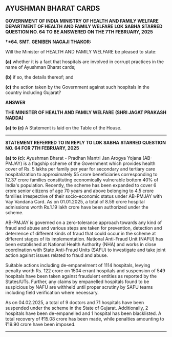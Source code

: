 ## AYUSHMAN BHARAT CARDS

**GOVERNMENT OF INDIA**
**MINISTRY OF HEALTH AND FAMILY WELFARE**
**DEPARTMENT OF HEALTH AND FAMILY WELFARE**
**LOK SABHA**
**STARRED QUESTION NO. 64**
**TO BE ANSWERED ON THE 7TH FEBRUARY, 2025**

**†\*64. SMT. GENIBEN NAGAJI THAKOR:**

Will the Minister of HEALTH AND FAMILY WELFARE be pleased to state:

**(a)** whether it is a fact that hospitals are involved in corrupt practices in the name of Ayushman Bharat cards;

**(b)** if so, the details thereof; and

**(c)** the action taken by the Government against such hospitals in the country including Gujarat?

**ANSWER**

**THE MINISTER OF HEALTH AND FAMILY WELFARE**
**(SHRI JAGAT PRAKASH NADDA)**

**(a) to (c)** A Statement is laid on the Table of the House.

---

**STATEMENT REFERRED TO IN REPLY TO LOK SABHA**
**STARRED QUESTION NO. 64 FOR 7TH FEBRUARY, 2025**

**(a) to (c):** Ayushman Bharat - Pradhan Mantri Jan Arogya Yojana (AB-PMJAY) is a flagship scheme of the Government which provides health cover of Rs. 5 lakhs per family per year for secondary and tertiary care hospitalization to approximately 55 crore beneficiaries corresponding to 12.37 crore families constituting economically vulnerable bottom 40% of India's population. Recently, the scheme has been expanded to cover 6 crore senior citizens of age 70 years and above belonging to 4.5 crore families irrespective of their socio-economic status under AB-PMJAY with Vay Vandana Card. As on 01.01.2025, a total of 8.59 crore hospital admissions worth Rs.1.19 lakh crore have been authorized under the scheme.

AB-PMJAY is governed on a zero-tolerance approach towards any kind of fraud and abuse and various steps are taken for prevention, detection and deterrence of different kinds of fraud that could occur in the scheme at different stages of its implementation. National Anti-Fraud Unit (NAFU) has been established at National Health Authority (NHA) and works in close coordination with State Anti-Fraud Units (SAFU) to investigate and take joint action against issues related to fraud and abuse.

Suitable actions including de-empanelment of 1114 hospitals, levying penalty worth Rs. 122 crore on 1504 errant hospitals and suspension of 549 hospitals have been taken against fraudulent entities as reported by the States/UTs. Further, any claims by empanelled hospitals found to be suspicious by NAFU are withheld until proper scrutiny by SAFU teams including field verification where necessary.

As on 04.02.2025, a total of 9 doctors and 71 hospitals have been suspended under the scheme in the State of Gujarat. Additionally, 2 hospitals have been de-empanelled and 1 hospital has been blacklisted. A total recovery of ₹15.08 crore has been made, while penalties amounting to ₹19.90 crore have been imposed.

---
